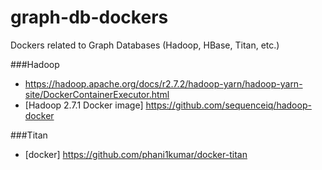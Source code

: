 # graph-db-dockers
Dockers related to Graph Databases (Hadoop, HBase, Titan, etc.)



###Hadoop
* https://hadoop.apache.org/docs/r2.7.2/hadoop-yarn/hadoop-yarn-site/DockerContainerExecutor.html
* [Hadoop 2.7.1 Docker image] https://github.com/sequenceiq/hadoop-docker

###Titan
* [docker] https://github.com/phani1kumar/docker-titan
